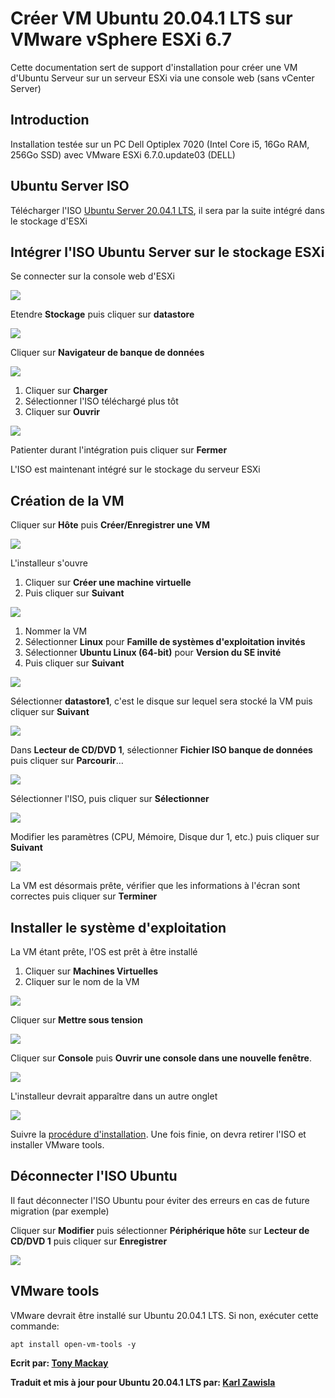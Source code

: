 # **Créer VM Ubuntu 20.04.1 LTS sur VMware vSphere ESXi 6.7**

Cette documentation sert de support d'installation pour créer une VM d'Ubuntu Serveur sur un serveur ESXi via une console web (sans vCenter Server)



## Introduction

Installation testée sur un PC Dell Optiplex 7020 (Intel Core i5, 16Go RAM, 256Go SSD) avec VMware ESXi 6.7.0.update03 (DELL) 



## Ubuntu Server ISO

Télécharger l'ISO [Ubuntu Server 20.04.1 LTS](https://ubuntu.com/download/server), il sera par la suite intégré dans le stockage d'ESXi



## Intégrer l'ISO Ubuntu Server sur le stockage ESXi

Se connecter sur la console web d'ESXi

![](https://github.com/Arkedrille/Infrastructure-Maison-Ark/blob/master/assets/images-Cr%C3%A9er%20VM%20Ubuntu%2020.04.1%20LTS%20sur%20VMware%20vSphere%20ESXi%206.7/img_01_vmwareConsole.png)

Etendre **Stockage** puis cliquer sur **datastore**

![](https://github.com/Arkedrille/Infrastructure-Maison-Ark/blob/master/assets/images-Cr%C3%A9er%20VM%20Ubuntu%2020.04.1%20LTS%20sur%20VMware%20vSphere%20ESXi%206.7/img_02_datastore.png)

Cliquer sur **Navigateur de banque de données**

![](https://github.com/Arkedrille/Infrastructure-Maison-Ark/blob/master/assets/images-Cr%C3%A9er%20VM%20Ubuntu%2020.04.1%20LTS%20sur%20VMware%20vSphere%20ESXi%206.7/img_03_navigateurbdd.png)

1. Cliquer sur **Charger**
2. Sélectionner l'ISO téléchargé plus tôt
3. Cliquer sur **Ouvrir**

![](https://github.com/Arkedrille/Infrastructure-Maison-Ark/blob/master/assets/images-Cr%C3%A9er%20VM%20Ubuntu%2020.04.1%20LTS%20sur%20VMware%20vSphere%20ESXi%206.7/img_04_explorateurWin.png)

Patienter durant l'intégration puis cliquer sur **Fermer**

L'ISO est maintenant intégré sur le stockage du serveur ESXi



## Création de la VM

Cliquer sur **Hôte** puis **Créer/Enregistrer une VM**

![](https://github.com/Arkedrille/Infrastructure-Maison-Ark/blob/master/assets/images-Cr%C3%A9er%20VM%20Ubuntu%2020.04.1%20LTS%20sur%20VMware%20vSphere%20ESXi%206.7/img_06_creationVM1.png)

L'installeur s'ouvre

1. Cliquer sur **Créer une machine virtuelle**
2. Puis cliquer sur **Suivant**

![](https://github.com/Arkedrille/Infrastructure-Maison-Ark/blob/master/assets/images-Cr%C3%A9er%20VM%20Ubuntu%2020.04.1%20LTS%20sur%20VMware%20vSphere%20ESXi%206.7/img_07_creationVM2.png)

1. Nommer la VM
2. Sélectionner **Linux** pour **Famille de systèmes d'exploitation invités**
3. Sélectionner **Ubuntu Linux (64-bit)** pour **Version du SE invité**
4. Puis cliquer sur **Suivant**

![](https://github.com/Arkedrille/Infrastructure-Maison-Ark/blob/master/assets/images-Cr%C3%A9er%20VM%20Ubuntu%2020.04.1%20LTS%20sur%20VMware%20vSphere%20ESXi%206.7/img_08_creationVM3.png)

Sélectionner **datastore1**, c'est le disque sur lequel sera stocké la VM puis cliquer sur **Suivant**

![](https://github.com/Arkedrille/Infrastructure-Maison-Ark/blob/master/assets/images-Cr%C3%A9er%20VM%20Ubuntu%2020.04.1%20LTS%20sur%20VMware%20vSphere%20ESXi%206.7/img_09_creationVM4.png)

Dans **Lecteur de CD/DVD 1**, sélectionner **Fichier ISO banque de données** puis cliquer sur **Parcourir**…

![](https://github.com/Arkedrille/Infrastructure-Maison-Ark/blob/master/assets/images-Cr%C3%A9er%20VM%20Ubuntu%2020.04.1%20LTS%20sur%20VMware%20vSphere%20ESXi%206.7/img_10_creationVM5.png)

Sélectionner l'ISO, puis cliquer  sur **Sélectionner**

![](https://github.com/Arkedrille/Infrastructure-Maison-Ark/blob/master/assets/images-Cr%C3%A9er%20VM%20Ubuntu%2020.04.1%20LTS%20sur%20VMware%20vSphere%20ESXi%206.7/img_11_creationVM6.png)

Modifier les paramètres (CPU, Mémoire, Disque dur 1, etc.) puis cliquer sur **Suivant**

![](https://github.com/Arkedrille/Infrastructure-Maison-Ark/blob/master/assets/images-Cr%C3%A9er%20VM%20Ubuntu%2020.04.1%20LTS%20sur%20VMware%20vSphere%20ESXi%206.7/img_12_creationVM7.png)

La VM est désormais prête, vérifier que les informations à l'écran sont correctes puis cliquer sur **Terminer**



## Installer le système d'exploitation

La VM étant prête, l'OS est prêt à être installé

1. Cliquer sur **Machines Virtuelles**
2. Cliquer sur le nom de la VM

![](https://github.com/Arkedrille/Infrastructure-Maison-Ark/blob/master/assets/images-Cr%C3%A9er%20VM%20Ubuntu%2020.04.1%20LTS%20sur%20VMware%20vSphere%20ESXi%206.7/img_13_installos.png)

Cliquer sur **Mettre sous tension**

![](https://github.com/Arkedrille/Infrastructure-Maison-Ark/blob/master/assets/images-Cr%C3%A9er%20VM%20Ubuntu%2020.04.1%20LTS%20sur%20VMware%20vSphere%20ESXi%206.7/img_14_sousTension.png)

Cliquer sur **Console** puis **Ouvrir une console dans une nouvelle fenêtre**.

![](https://github.com/Arkedrille/Infrastructure-Maison-Ark/blob/master/assets/images-Cr%C3%A9er%20VM%20Ubuntu%2020.04.1%20LTS%20sur%20VMware%20vSphere%20ESXi%206.7/img_15_console.png)

L'installeur devrait apparaître dans un autre onglet 

![](https://github.com/Arkedrille/Infrastructure-Maison-Ark/blob/master/assets/images-Cr%C3%A9er%20VM%20Ubuntu%2020.04.1%20LTS%20sur%20VMware%20vSphere%20ESXi%206.7/img_16_installeur.png)

Suivre la [procédure d'installation](https://github.com/Arkedrille/Infrastructure-Maison-Ark/blob/master/Installer%20Ubuntu%2020.04.1%20Serveur%20LTS.md). Une fois finie, on devra retirer l'ISO et installer VMware tools.



## Déconnecter l'ISO Ubuntu

Il faut déconnecter l'ISO Ubuntu pour éviter des erreurs en cas de future migration (par exemple)

Cliquer sur **Modifier** puis sélectionner **Périphérique hôte** sur **Lecteur de CD/DVD 1** puis cliquer sur **Enregistrer**

![](https://github.com/Arkedrille/Infrastructure-Maison-Ark/blob/master/assets/images-Cr%C3%A9er%20VM%20Ubuntu%2020.04.1%20LTS%20sur%20VMware%20vSphere%20ESXi%206.7/img_17_deconnecterISO.png)



## VMware tools

VMware devrait être installé sur Ubuntu 20.04.1 LTS. Si non, exécuter cette commande:

```
apt install open-vm-tools -y
```



**Ecrit par: [Tony Mackay](https://tonymackay.net/)**

**Traduit et mis à jour pour Ubuntu 20.04.1 LTS par: [Karl Zawisla](https://github.com/Arkedrille/)**
